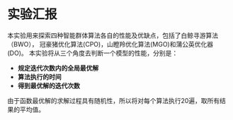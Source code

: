 # 实验汇报
本实验用来探索四种智能群体算法各自的性能及优缺点，包括了白鲸寻游算法（BWO），
冠豪猪优化算法(CPO)，山瞪羚优化算法(MGO)和蒲公英优化器(DO)。
本实验将从三个角度去判断一个模型的性能，分别是：<br>

- **规定迭代次数内的全局最优解**
- **算法执行的时间**
- **得到最优解的迭代次数**

由于函数最优解的求解过程具有随机性，所以将对每个算法执行20遍，取所有结果的平均值。